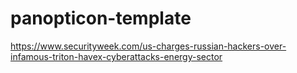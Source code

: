 # panopticon-template

https://www.securityweek.com/us-charges-russian-hackers-over-infamous-triton-havex-cyberattacks-energy-sector
